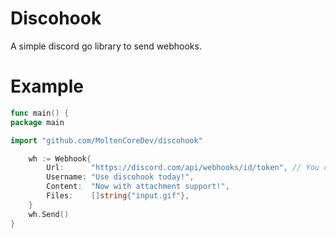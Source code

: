 # Discohook
A simple discord go library to send webhooks.

# Example
```go
func main() {
package main

import "github.com/MoltenCoreDev/discohook"

	wh := Webhook{
		Url:      "https://discord.com/api/webhooks/id/token", // You can copy this from the channel settings, where you create the webhook
		Username: "Use discohook today!",
		Content:  "Now with attachment support!",
		Files:    []string{"input.gif"},
	}
	wh.Send()
}

```